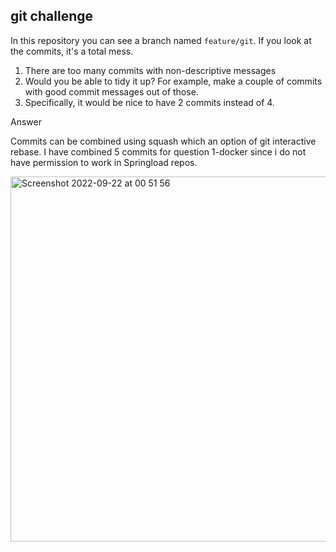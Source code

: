 ## git challenge

In this repository you can see a branch named `feature/git`.
If you look at the commits, it's a total mess.

1. There are too many commits with non-descriptive messages
2. Would you be able to tidy it up? For example, make a couple of commits
   with good commit messages out of those.
3. Specifically, it would be nice to have 2 commits instead of 4.

Answer

Commits can be combined using squash which an option of git interactive rebase. I have combined 5 commits for question 1-docker 
since i do not have permission to work in Springload repos.


<img width="584" alt="Screenshot 2022-09-22 at 00 51 56" src="https://user-images.githubusercontent.com/26917497/191592431-05ee7d8a-5b88-4ced-ba3f-049498fd6e66.png">
